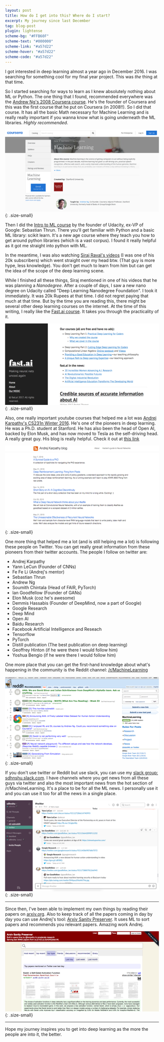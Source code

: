 ```yaml
---
layout: post
title: How do I get into this? Where do I start?
excerpt: My journey since last December
tag: blog-post
plugin: lightense
scheme-bg: "#FFB60F"
scheme-text: "#000000"
scheme-link: "#a57d22"
scheme-hover: "#a57d22"
scheme-code: "#a57d22"
---
```


I got interested in deep learning almost a year ago in December 2016. I was searching for something cool for my final year project. This was _the_ thing at that time. 

So I started searching for ways to learn as I knew absolutely nothing about ML or Python. The one thing that I found, recommended everywhere was the [Andrew Ng's 2008 Coursera course](https://www.coursera.org/learn/machine-learning). He's the founder of Coursera and this was the first course that he put on Coursera (in 2008!!). So I did that course. It has all the basic Math necessary for Machine Learning and is really really important if you wanna know what is going underneath the ML libraries. _Highly recommended_.

![Andrew Ng Coursera](assets/img/ng-coursera.png){: .size-small}

Then I did the [Intro to ML course](https://in.udacity.com/course/intro-to-machine-learning--ud120) by the founder of Udacity, ex-VP of Google: Sebastian Thrun. There you'll get familiar with Python and a basic ML library: scikit learn. It's a new age course where they teach you how to get around python libraries (which is a vast corpus). I found it really helpful as it got me straight into python with ML.

In the meantime, I was also watching [Siraj Raval's videos](https://www.youtube.com/channel/UCWN3xxRkmTPmbKwht9FuE5A) (I was one of his 20k subscribers) which went straight over my head btw. (That guy is more hype, less knowledge). You don't get much to learn from him but can get the idea of the scope of the deep learning scene.

While I finished all these things, Siraj mentioned in one of his videos that he was planning a _Nanodegree_. After a couple of days, I saw a new nano degree on Udacity called "Deep Learning Nanodegree Foundation". I took it immediately. It was 20k Rupees at that time. I did not regret paying that much at that time. But by the time you are reading this, there might be several other deep learning courses on the internet. At the time of this writing, I really like the [Fast.ai course](http://course.fast.ai/). It takes you through the practicality of it.

![Fast.ai](assets/img/fastai.png){: .size-small}

Also, one really important youtube courses that helped me a lot was [Andrej Karpathy's CS231n Winter 2016](https://www.youtube.com/watch?v=NfnWJUyUJYU&list=PLkt2uSq6rBVctENoVBg1TpCC7OQi31AlC). He's one of the pioneers in deep learning. He was a Ph.D. student at Stanford. He has also been the head of Open AI, backed by Elon Musk, and has now moved to Tesla as the self-driving head. A really great guy. His blog is really helpful. Check it out at [this link](https://karpathy.github.io/)

![Karpathy blog](assets/img/karpathy-blog.png){: .size-small}

One more thing that helped me a lot (and is still helping me a lot) is following these people on Twitter. You can get really great information from these pioneers from their twitter accounts. The people I follow on twitter are:
- Andrej Karpathy
- Yann LeCun (Founder of CNNs)
- Fe Fe Li (Andrej's mentor)
- Sebastian Thrun
- Andrew Ng
- Soumith Chintala (Head of FAIR, PyTorch)
- Ian Goodfellow (Founder of GANs)
- Elon Musk (coz he's awesome)
- Demmis Hassabis (Founder of DeepMind, now a part of Google)
- Google Research
- Deep Mind
- Open AI
- Baidu Research
- Facebook Artificial Intelligence and Reseach
- Tensorflow
- PyTorch
- Distill publication (The best publication on deep learning)
- Geoffrey Hinton (if he were there I would follow him)
- Yoshua Bengio (if he were there I would follow him)

One more place that you can get the first-hand knowledge about what's happening in the community is the Reddit channel: [/r/MachineLearning](https://www.reddit.com/r/MachineLearning/)

![Reddit ML](assets/img/reddit-ml.png){: .size-small}

If you don't use twitter or Reddit but use slack, you can use my [slack group: sdhnshu.slack.com](https://join.slack.com/t/sdhnshu/shared_invite/enQtMjU0NjM3OTY1NTA1LTMwM2E4NTBjZGRjYjNjMDhkZmY4MzZjOGRkOWNlMmRjZGNkZjIxMzcyOGUxZDkwYjgzNjUyYTg2YTZjZTczYjQ). I have channels where you get news from all these guys via twitter and also the most important news from the hot section of /r/MachineLearning. It's a place to be for all the ML news. I personally use it and you can use it too for all the news in a single place.

![My slack](assets/img/slack.png){: .size-small}

---

Since then, I've been able to implement my own things by reading their papers on [arxiv.org](https://arxiv.org/). Also to keep track of all the papers coming in day by day you can use Andrej's tool: [Arxiv Sanity Preserver](http://arxiv-sanity.com/). It uses ML to sort papers and recommends you relevant papers. Amazing work Andrej.

![Arxiv sanity](assets/img/arxiv-sanity.png){: .size-small}

---
Hope my journey inspires you to get into deep learning as the more the people are into it, the better. 